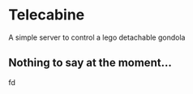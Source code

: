 # Telecabine
A simple server to control a lego detachable gondola

## Nothing to say at the moment...
fd
